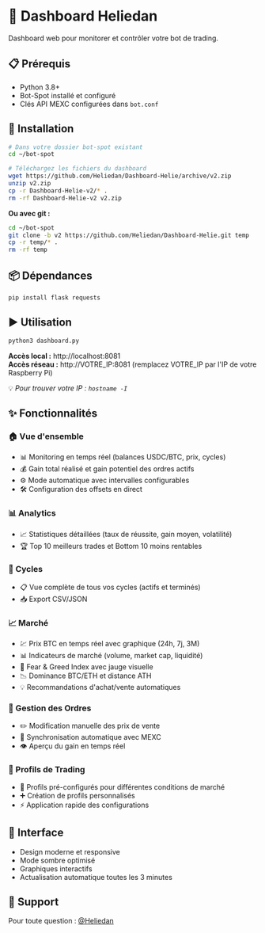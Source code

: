 # 🤖 Dashboard Heliedan

Dashboard web pour monitorer et contrôler votre bot de trading.

## 📋 Prérequis

- Python 3.8+
- Bot-Spot installé et configuré
- Clés API MEXC configurées dans `bot.conf`

## 🚀 Installation
```bash
# Dans votre dossier bot-spot existant
cd ~/bot-spot

# Téléchargez les fichiers du dashboard
wget https://github.com/Heliedan/Dashboard-Helie/archive/v2.zip
unzip v2.zip
cp -r Dashboard-Helie-v2/* .
rm -rf Dashboard-Helie-v2 v2.zip
```

**Ou avec git :**
```bash
cd ~/bot-spot
git clone -b v2 https://github.com/Heliedan/Dashboard-Helie.git temp
cp -r temp/* .
rm -rf temp
```

## 📦 Dépendances
```bash
pip install flask requests
```

## ▶️ Utilisation
```bash
python3 dashboard.py
```

**Accès local :** http://localhost:8081  
**Accès réseau :** http://VOTRE_IP:8081 (remplacez VOTRE_IP par l'IP de votre Raspberry Pi)

💡 *Pour trouver votre IP : `hostname -I`*

## ✨ Fonctionnalités

### 🏠 Vue d'ensemble
- 📊 Monitoring en temps réel (balances USDC/BTC, prix, cycles)
- 💰 Gain total réalisé et gain potentiel des ordres actifs
- ⚙️ Mode automatique avec intervalles configurables
- 🛠️ Configuration des offsets en direct

### 📊 Analytics
- 📈 Statistiques détaillées (taux de réussite, gain moyen, volatilité)
- 🏆 Top 10 meilleurs trades et Bottom 10 moins rentables

### 🔄 Cycles
- 📋 Vue complète de tous vos cycles (actifs et terminés)
- 📥 Export CSV/JSON

### 📈 Marché
- 💹 Prix BTC en temps réel avec graphique (24h, 7j, 3M)
- 📊 Indicateurs de marché (volume, market cap, liquidité)
- 🎯 Fear & Greed Index avec jauge visuelle
- 📉 Dominance BTC/ETH et distance ATH
- 💡 Recommandations d'achat/vente automatiques

### 📝 Gestion des Ordres
- ✏️ Modification manuelle des prix de vente
- 🔄 Synchronisation automatique avec MEXC
- 👁️ Aperçu du gain en temps réel

### 🎯 Profils de Trading
- 📝 Profils pré-configurés pour différentes conditions de marché
- ➕ Création de profils personnalisés
- ⚡ Application rapide des configurations

## 🎨 Interface

- Design moderne et responsive
- Mode sombre optimisé
- Graphiques interactifs
- Actualisation automatique toutes les 3 minutes

## 📧 Support

Pour toute question : [@Heliedan](https://github.com/Heliedan)